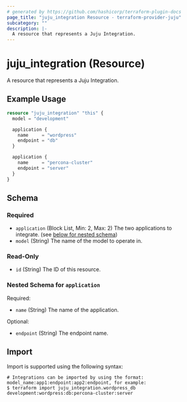 ```yaml
---
# generated by https://github.com/hashicorp/terraform-plugin-docs
page_title: "juju_integration Resource - terraform-provider-juju"
subcategory: ""
description: |-
  A resource that represents a Juju Integration.
---
```


# juju_integration (Resource)

A resource that represents a Juju Integration.

## Example Usage

```terraform
resource "juju_integration" "this" {
  model = "development"

  application {
    name     = "wordpress"
    endpoint = "db"
  }

  application {
    name     = "percona-cluster"
    endpoint = "server"
  }
}
```

<!-- schema generated by tfplugindocs -->
## Schema

### Required

- `application` (Block List, Min: 2, Max: 2) The two applications to integrate. (see [below for nested schema](#nestedblock--application))
- `model` (String) The name of the model to operate in.

### Read-Only

- `id` (String) The ID of this resource.

<a id="nestedblock--application"></a>
### Nested Schema for `application`

Required:

- `name` (String) The name of the application.

Optional:

- `endpoint` (String) The endpoint name.

## Import

Import is supported using the following syntax:

```shell
# Integrations can be imported by using the format: model_name:app1:endpoint:app2:endpoint, for example:
$ terraform import juju_integration.wordpress_db development:wordpress:db:percona-cluster:server
```
